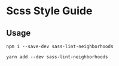 # Scss Style Guide

## Usage

`npm i --save-dev sass-lint-neighborhoods`

`yarn add --dev sass-lint-neighborhoods`